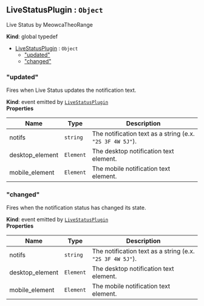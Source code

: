 <a name="LiveStatusPlugin"></a>

## LiveStatusPlugin : <code>Object</code>
Live Status by MeowcaTheoRange

**Kind**: global typedef  

* [LiveStatusPlugin](#LiveStatusPlugin) : <code>Object</code>
    * ["updated"](#LiveStatusPlugin.event_updated)
    * ["changed"](#LiveStatusPlugin.event_changed)

<a name="LiveStatusPlugin.event_updated"></a>

### "updated"
Fires when Live Status updates the notification text.

**Kind**: event emitted by [<code>LiveStatusPlugin</code>](#LiveStatusPlugin)  
**Properties**

| Name | Type | Description |
| --- | --- | --- |
| notifs | <code>string</code> | The notification text as a string (e.x. `"2S 3F 4W 5J"`). |
| desktop_element | <code>Element</code> | The desktop notification text element. |
| mobile_element | <code>Element</code> | The mobile notification text element. |

<a name="LiveStatusPlugin.event_changed"></a>

### "changed"
Fires when the notification status has changed its state.

**Kind**: event emitted by [<code>LiveStatusPlugin</code>](#LiveStatusPlugin)  
**Properties**

| Name | Type | Description |
| --- | --- | --- |
| notifs | <code>string</code> | The notification text as a string (e.x. `"2S 3F 4W 5J"`). |
| desktop_element | <code>Element</code> | The desktop notification text element. |
| mobile_element | <code>Element</code> | The mobile notification text element. |

